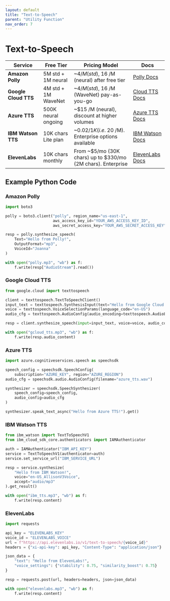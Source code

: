 ```yaml
---
layout: default
title: "Text-to-Speech"
parent: "Utility Function"
nav_order: 7
---
```


# Text-to-Speech

| **Service**          | **Free Tier**       | **Pricing Model**                                            | **Docs**                                                                                  |
| -------------------- | ------------------- | ------------------------------------------------------------ | ----------------------------------------------------------------------------------------- |
| **Amazon Polly**     | 5M std + 1M neural  | ~$4 /M (std), ~$16 /M (neural) after free tier               | [Polly Docs](https://aws.amazon.com/polly/)                                               |
| **Google Cloud TTS** | 4M std + 1M WaveNet | ~$4 /M (std), ~$16 /M (WaveNet) pay-as-you-go                | [Cloud TTS Docs](https://cloud.google.com/text-to-speech)                                 |
| **Azure TTS**        | 500K neural ongoing | ~$15 /M (neural), discount at higher volumes                 | [Azure TTS Docs](https://azure.microsoft.com/products/cognitive-services/text-to-speech/) |
| **IBM Watson TTS**   | 10K chars Lite plan | ~$0.02 /1K (i.e. ~$20 /M). Enterprise options available      | [IBM Watson Docs](https://www.ibm.com/cloud/watson-text-to-speech)                        |
| **ElevenLabs**       | 10K chars monthly   | From ~$5/mo (30K chars) up to $330/mo (2M chars). Enterprise | [ElevenLabs Docs](https://elevenlabs.io)                                                  |

## Example Python Code

### Amazon Polly

```python
import boto3

polly = boto3.client("polly", region_name="us-east-1",
                     aws_access_key_id="YOUR_AWS_ACCESS_KEY_ID",
                     aws_secret_access_key="YOUR_AWS_SECRET_ACCESS_KEY")

resp = polly.synthesize_speech(
    Text="Hello from Polly!",
    OutputFormat="mp3",
    VoiceId="Joanna"
)

with open("polly.mp3", "wb") as f:
    f.write(resp["AudioStream"].read())
```

### Google Cloud TTS

```python
from google.cloud import texttospeech

client = texttospeech.TextToSpeechClient()
input_text = texttospeech.SynthesisInput(text="Hello from Google Cloud TTS!")
voice = texttospeech.VoiceSelectionParams(language_code="en-US")
audio_cfg = texttospeech.AudioConfig(audio_encoding=texttospeech.AudioEncoding.MP3)

resp = client.synthesize_speech(input=input_text, voice=voice, audio_config=audio_cfg)

with open("gcloud_tts.mp3", "wb") as f:
    f.write(resp.audio_content)
```

### Azure TTS

```python
import azure.cognitiveservices.speech as speechsdk

speech_config = speechsdk.SpeechConfig(
    subscription="AZURE_KEY", region="AZURE_REGION")
audio_cfg = speechsdk.audio.AudioConfig(filename="azure_tts.wav")

synthesizer = speechsdk.SpeechSynthesizer(
    speech_config=speech_config,
    audio_config=audio_cfg
)

synthesizer.speak_text_async("Hello from Azure TTS!").get()
```

### IBM Watson TTS

```python
from ibm_watson import TextToSpeechV1
from ibm_cloud_sdk_core.authenticators import IAMAuthenticator

auth = IAMAuthenticator("IBM_API_KEY")
service = TextToSpeechV1(authenticator=auth)
service.set_service_url("IBM_SERVICE_URL")

resp = service.synthesize(
    "Hello from IBM Watson!",
    voice="en-US_AllisonV3Voice",
    accept="audio/mp3"
).get_result()

with open("ibm_tts.mp3", "wb") as f:
    f.write(resp.content)
```

### ElevenLabs

```python
import requests

api_key = "ELEVENLABS_KEY"
voice_id = "ELEVENLABS_VOICE"
url = f"https://api.elevenlabs.io/v1/text-to-speech/{voice_id}"
headers = {"xi-api-key": api_key, "Content-Type": "application/json"}

json_data = {
    "text": "Hello from ElevenLabs!",
    "voice_settings": {"stability": 0.75, "similarity_boost": 0.75}
}

resp = requests.post(url, headers=headers, json=json_data)

with open("elevenlabs.mp3", "wb") as f:
    f.write(resp.content)
```
